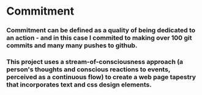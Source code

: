 # Commitment 
### Commitment can be defined as a quality of being dedicated to an action - and in this case I commited to making over 100 git commits and many many pushes to github.

### This project uses a stream-of-consciousness approach (a person's thoughts and conscious reactions to events, perceived as a continuous flow) to create a web page tapestry that incorporates text and css design elements.

